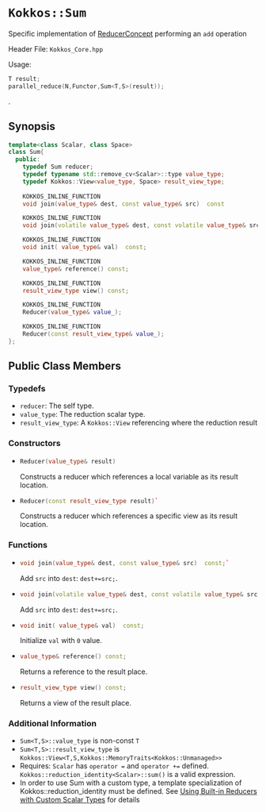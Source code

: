 # `Kokkos::Sum`

Specific implementation of [ReducerConcept](Kokkos%3A%3AReducerConcept) performing an `add` operation

Header File: `Kokkos_Core.hpp`

Usage: 
  ```c++
  T result;
  parallel_reduce(N,Functor,Sum<T,S>(result));
  ```

. 

## Synopsis 
  ```c++
  template<class Scalar, class Space>
  class Sum{
    public:
      typedef Sum reducer;
      typedef typename std::remove_cv<Scalar>::type value_type;
      typedef Kokkos::View<value_type, Space> result_view_type;
      
      KOKKOS_INLINE_FUNCTION
      void join(value_type& dest, const value_type& src)  const

      KOKKOS_INLINE_FUNCTION
      void join(volatile value_type& dest, const volatile value_type& src) const;

      KOKKOS_INLINE_FUNCTION
      void init( value_type& val)  const;

      KOKKOS_INLINE_FUNCTION
      value_type& reference() const;

      KOKKOS_INLINE_FUNCTION
      result_view_type view() const;

      KOKKOS_INLINE_FUNCTION
      Reducer(value_type& value_);

      KOKKOS_INLINE_FUNCTION
      Reducer(const result_view_type& value_);
  };
  ```

## Public Class Members

### Typedefs
   
 * `reducer`: The self type.
 * `value_type`: The reduction scalar type.
 * `result_view_type`: A `Kokkos::View` referencing where the reduction result 

### Constructors
 
 * ```c++
   Reducer(value_type& result)
   ```
   Constructs a reducer which references a local variable as its result location.  
 
 * ```c++
   Reducer(const result_view_type result)`
   ```
   Constructs a reducer which references a specific view as its result location.

### Functions

 * ```c++
   void join(value_type& dest, const value_type& src)  const;`
   ```
   Add `src` into `dest`:  `dest+=src;`. 

 * ```c++
   void join(volatile value_type& dest, const volatile value_type& src) const;
   ```
   Add `src` into `dest`: `dest+=src;`. 

 * ```c++
   void init( value_type& val)  const;
   ```
   Initialize `val` with `0` value.    

 * ```c++
   value_type& reference() const;
   ```
   Returns a reference to the result place.

 * ```c++
   result_view_type view() const;
   ```
   Returns a view of the result place. 

### Additional Information
   * `Sum<T,S>::value_type` is non-const `T`
   * `Sum<T,S>::result_view_type` is `Kokkos::View<T,S,Kokkos::MemoryTraits<Kokkos::Unmanaged>>`
   * Requires: `Scalar` has `operator =` and `operator +=` defined. `Kokkos::reduction_identity<Scalar>::sum()` is a valid expression. 
   * In order to use Sum with a custom type, a template specialization of Kokkos::reduction_identity<CustomType> must be defined.  See [Using Built-in Reducers with Custom Scalar Types](Custom-Reductions%3A-Built-In-Reducers-with-Custom-Scalar-Types) for details